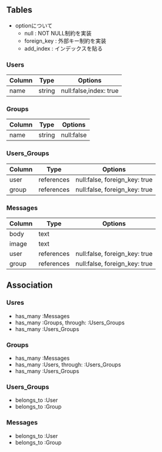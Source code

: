 ## Tables
- optionについて
  - null : NOT NULL制約を実装
  - foreign_key : 外部キー制約を実装
  - add_index : インデックスを貼る 

### Users
|Column|Type|Options|
|------|----|-------|
|name|string|null:false,index: true|


### Groups
|Column|Type|Options|
|------|----|-------|
|name|string|null:false|

### Users_Groups
|Column|Type|Options|
|------|----|-------|
|user|references|null:false, foreign_key: true|
|group|references|null:false, foreign_key: true|


### Messages
|Column|Type|Options|
|------|----|-------|
|body|text||
|image|text||
|user|references|null:false, foreign_key: true|
|group|references|null:false, foreign_key: true|


## Association
### Usres 
- has_many :Messages
- has_many :Groups, through: :Users_Groups
- has_many :Users_Groups


### Groups
- has_many :Messages
- has_many :Users, through: :Users_Groups
- has_many :Users_Groups

### Users_Groups
- belongs_to :User
- belongs_to :Group

### Messages
- belongs_to :User
- belongs_to :Group